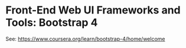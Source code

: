# Front-End Web UI Frameworks and Tools: Bootstrap 4

See: https://www.coursera.org/learn/bootstrap-4/home/welcome
